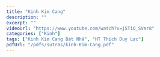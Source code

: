 ```yaml
---
title: "Kinh Kim Cang"
description: ""
excerpt: ""
videoUrl: "https://www.youtube.com/watch?v=jSTiO_SVmr8"
categories: ["Kinh"]
tags: ["Kinh Kim Cang Bát Nhã", "HT Thích Duy Lực"]
pdfUrl: "/pdfs/sutras/kinh-Kim-Cang.pdf"
---
```


